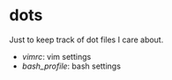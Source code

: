 # dots
Just to keep track of dot files I care about.
- _vimrc_: vim settings
- _bash_profile_: bash settings
